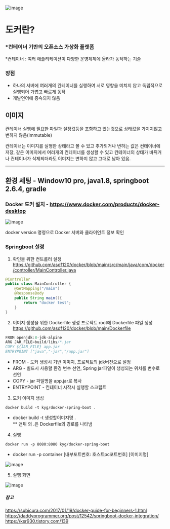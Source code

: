 ![image](https://user-images.githubusercontent.com/11959111/158748603-05a06049-e44b-4bad-ab46-90efb867fee6.png)

# 도커란?

### *컨테이너 기반의 오픈소스 가상화 플랫폼

*컨테이너 : 여러 애플리케이션이 다양한 운영체제에 올라가 동작하는 기술

### 장점

- 하나의 서버에 여러개의 컨테이너를 실행하여 서로 영향을 미치지 않고 독립적으로 실행되어 가볍고 빠르게 동작
- 개발언어에 종속되지 않음
  

## 이미지

컨테이너 실행에 필요한 파일과 설정값등을 포함하고 있는것으로 상태값을 가지지않고 변하지 않음(Immutable)

컨테이너는 이미지를 실행한 상태라고 볼 수 있고 추가되거나 변하는 값은 컨테이너에 저장, 같은 이미지에서 여러개의 컨테이너를 생성할 수 있고 컨테이너의 상태가 바뀌거나 컨테이너가 삭제되더라도 이미지는 변하지 않고
그대로 남아 있음.

---------------------------------------------------    

## 환경 세팅 - Window10 pro, java1.8, springboot 2.6.4, gradle
### Docker 도커 설치 - https://www.docker.com/products/docker-desktop 

![image](https://user-images.githubusercontent.com/11959111/158770161-71a0bf78-ca06-4358-875e-851b100111b7.png)

docker version 명령으로 Docker 서버와 클라이언트 정보 확인

### Springboot 설정
1. 확인을 위한 컨트롤러 설정   
https://github.com/asdf120/docker/blob/main/src/main/java/com/docker/controller/MainController.java
``` JAVA
@Controller
public class MainController {
    @GetMapping("/main")
    @ResponseBody
    public String main(){
        return "docker test";
    }
}
```

2. 이미지 생성을 위한 Dockerfile 생성
프로젝트 root에 Dockerfile 파일 생성
https://github.com/asdf120/docker/blob/main/Dockerfile
``` JAVA
FROM openjdk:8-jdk-alpine 
ARG JAR_FILE=build/libs/*.jar
COPY ${JAR_FILE} app.jar
ENTRYPOINT ["java","-jar","/app.jar"]
```
- FROM - 도커 생성시 기반 이미지, 프로젝트의 jdk버전으로 설정  
- ARG - 빌드시 사용할 환경 변수 선언, Spring jar파일이 생성되는 위치를 변수로 선언  
- COPY - jar 파일명을 app.jar로 복사  
- ENTRYPOINT - 컨테이너 시작시 실행할 스크립트  

3. 도커 이미지 생성
```
docker build -t kyg/docker-spring-boot .
```
- docker build -t 생성할이미지명 .  
 ** 맨뒤 의 .은 Dockerfile의 경로를 나타냄  

4. 실행
```
docker run -p 8080:8080 kyg/docker-spring-boot
```
- docker run -p container [내부포트번호: 호스트pc포트번호] [이미지명]  

![image](https://user-images.githubusercontent.com/11959111/158775966-ddb04695-6eb8-43ca-8c5f-00b4208a1949.png)  

5. 실행 화면  
  
![image](https://user-images.githubusercontent.com/11959111/158776207-855e9802-35b6-4fc8-bf36-abab4abc38be.png)


##### 참고 
https://subicura.com/2017/01/19/docker-guide-for-beginners-1.html  
https://daddyprogrammer.org/post/12542/springboot-docker-integration/  
https://ksr930.tistory.com/139  

